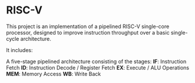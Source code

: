 # RISC-V

This project is an implementation of a pipelined RISC-V single-core processor, designed to improve instruction throughput over a basic single-cycle architecture.

It includes:

A five-stage pipelined architecture consisting of the stages:
**IF**: Instruction Fetch
**ID**: Instruction Decode / Register Fetch
**EX**: Execute / ALU Operations
**MEM**: Memory Access
**WB**: Write Back
